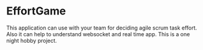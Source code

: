 # EffortGame
This application can use with your team for deciding agile scrum task effort. Also it can help to understand websocket and real time app. This is a one night hobby project.


